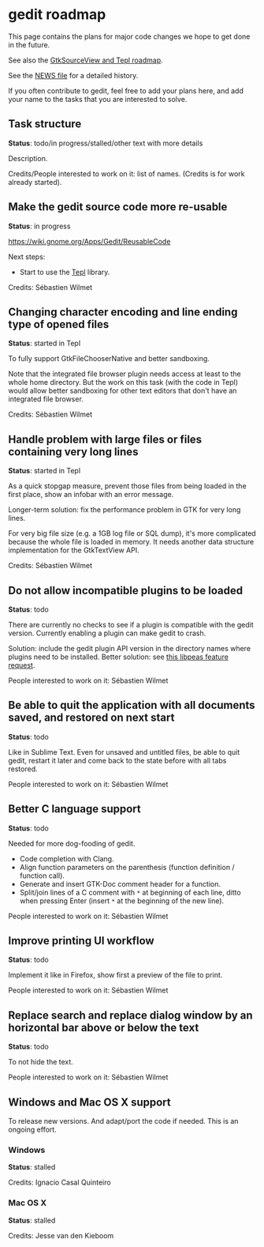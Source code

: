 gedit roadmap
=============

This page contains the plans for major code changes we hope to get done in the
future.

See also the
[GtkSourceView and Tepl roadmap](https://wiki.gnome.org/Projects/GtkSourceView/RoadMap).

See the [NEWS file](../NEWS) for a detailed history.

If you often contribute to gedit, feel free to add your plans here, and add your
name to the tasks that you are interested to solve.

Task structure
--------------

**Status**: todo/in progress/stalled/other text with more details

Description.

Credits/People interested to work on it: list of names. (Credits is for work
already started).

Make the gedit source code more re-usable
-----------------------------------------

**Status**: in progress

https://wiki.gnome.org/Apps/Gedit/ReusableCode

Next steps:
- Start to use the [Tepl](https://wiki.gnome.org/Projects/Tepl) library.

Credits: Sébastien Wilmet

Changing character encoding and line ending type of opened files
----------------------------------------------------------------

**Status**: started in Tepl

To fully support GtkFileChooserNative and better sandboxing.

Note that the integrated file browser plugin needs access at least to the whole
home directory. But the work on this task (with the code in Tepl) would allow
better sandboxing for other text editors that don't have an integrated file
browser.

Credits: Sébastien Wilmet

Handle problem with large files or files containing very long lines
-------------------------------------------------------------------

**Status**: started in Tepl

As a quick stopgap measure, prevent those files from being loaded in the first
place, show an infobar with an error message.

Longer-term solution: fix the performance problem in GTK for very long lines.

For very big file size (e.g. a 1GB log file or SQL dump), it's more complicated
because the whole file is loaded in memory. It needs another data structure
implementation for the GtkTextView API.

Credits: Sébastien Wilmet

Do not allow incompatible plugins to be loaded
----------------------------------------------

**Status**: todo

There are currently no checks to see if a plugin is compatible with the gedit
version. Currently enabling a plugin can make gedit to crash.

Solution: include the gedit plugin API version in the directory names where
plugins need to be installed. Better solution: see
[this libpeas feature request](https://bugzilla.gnome.org/show_bug.cgi?id=642694#c15).

People interested to work on it: Sébastien Wilmet

Be able to quit the application with all documents saved, and restored on next start
------------------------------------------------------------------------------------

**Status**: todo

Like in Sublime Text. Even for unsaved and untitled files, be able to quit
gedit, restart it later and come back to the state before with all tabs
restored.

People interested to work on it: Sébastien Wilmet

Better C language support
-------------------------

**Status**: todo

Needed for more dog-fooding of gedit.

- Code completion with Clang.
- Align function parameters on the parenthesis (function definition /
  function call).
- Generate and insert GTK-Doc comment header for a function.
- Split/join lines of a C comment with `*` at beginning of each line, ditto when
  pressing Enter (insert `*` at the beginning of the new line).

People interested to work on it: Sébastien Wilmet

Improve printing UI workflow
----------------------------

**Status**: todo

Implement it like in Firefox, show first a preview of the file to print.

People interested to work on it: Sébastien Wilmet

Replace search and replace dialog window by an horizontal bar above or below the text
-------------------------------------------------------------------------------------

**Status**: todo

To not hide the text.

People interested to work on it: Sébastien Wilmet

Windows and Mac OS X support
----------------------------

To release new versions. And adapt/port the code if needed. This is an ongoing
effort.

### Windows

**Status**: stalled

Credits: Ignacio Casal Quinteiro

### Mac OS X

**Status**: stalled

Credits: Jesse van den Kieboom
